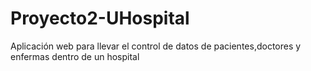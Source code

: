# Proyecto2-UHospital
Aplicación web para llevar el control de datos de  pacientes,doctores y enfermas dentro de un hospital
